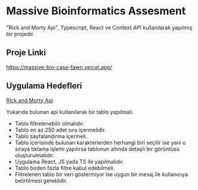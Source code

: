 # Massive Bioinformatics Assesment

"Rick and Morty Api", Typescript, React ve Context API kullanılarak yapılmış bir projedir.

## Proje Linki
https://massive-bio-case-fawn.vercel.app/

## Uygulama Hedefleri

[Rick and Morty Api](https://rickandmortyapi.com/)

Yukarıda bulunan api kullanılarak bir tablo yapılmalı:
- Tablo filtrelenebilir olmalıdır.
- Tablo en az 250 adet sıra içermelidir.
- Tablo sayfalandırma içermeli.
- Tablo içerisinde bulunan karakterlerden herhangi biri seçilir ise yani o sıraya tıklama işlemi yapılırsa tablonun altında detaylı bir görüntüsü oluşturulmalıdır.
- Uygulama React, JS yada TS ile yapılmalıdır. 
- Tablo birden fazla filtre kabul edebilmeli. 
- Filtrelenen tablo bir veri göstermiyor ise uygun bir mesaj ile kullanıcıya belirtilmesi gereklidir.
